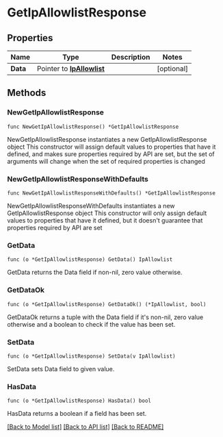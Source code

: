 # GetIpAllowlistResponse

## Properties

Name | Type | Description | Notes
------------ | ------------- | ------------- | -------------
**Data** | Pointer to [**IpAllowlist**](IpAllowlist.md) |  | [optional] 

## Methods

### NewGetIpAllowlistResponse

`func NewGetIpAllowlistResponse() *GetIpAllowlistResponse`

NewGetIpAllowlistResponse instantiates a new GetIpAllowlistResponse object
This constructor will assign default values to properties that have it defined,
and makes sure properties required by API are set, but the set of arguments
will change when the set of required properties is changed

### NewGetIpAllowlistResponseWithDefaults

`func NewGetIpAllowlistResponseWithDefaults() *GetIpAllowlistResponse`

NewGetIpAllowlistResponseWithDefaults instantiates a new GetIpAllowlistResponse object
This constructor will only assign default values to properties that have it defined,
but it doesn't guarantee that properties required by API are set

### GetData

`func (o *GetIpAllowlistResponse) GetData() IpAllowlist`

GetData returns the Data field if non-nil, zero value otherwise.

### GetDataOk

`func (o *GetIpAllowlistResponse) GetDataOk() (*IpAllowlist, bool)`

GetDataOk returns a tuple with the Data field if it's non-nil, zero value otherwise
and a boolean to check if the value has been set.

### SetData

`func (o *GetIpAllowlistResponse) SetData(v IpAllowlist)`

SetData sets Data field to given value.

### HasData

`func (o *GetIpAllowlistResponse) HasData() bool`

HasData returns a boolean if a field has been set.


[[Back to Model list]](../README.md#documentation-for-models) [[Back to API list]](../README.md#documentation-for-api-endpoints) [[Back to README]](../README.md)



